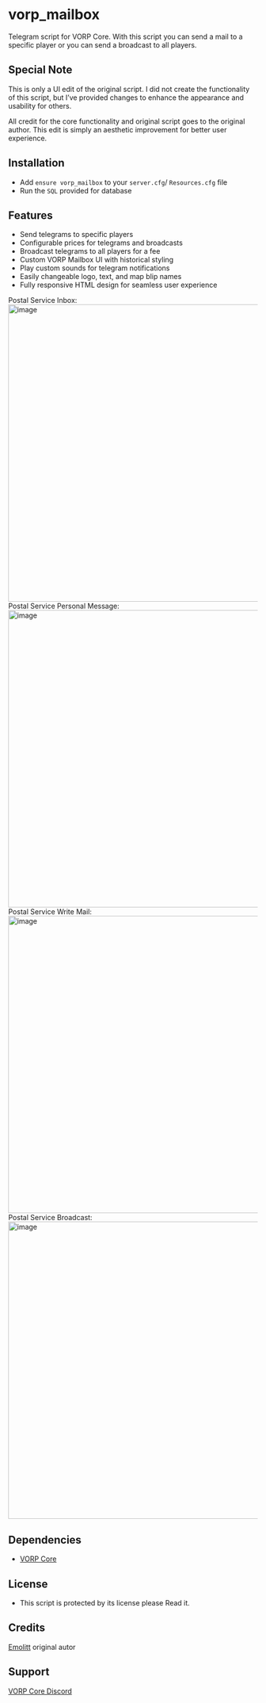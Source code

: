 # **vorp_mailbox**
Telegram script for VORP Core. With this script you can send a mail to a specific player or you can send a broadcast to all players.

## **Special Note**
This is only a UI edit of the original script. I did not create the functionality of this script, but I’ve provided changes to enhance the appearance and usability for others. 

All credit for the core functionality and original script goes to the original author. This edit is simply an aesthetic improvement for better user experience.


## **Installation**
- Add `ensure vorp_mailbox` to your `server.cfg`/ `Resources.cfg` file
- Run the `SQL` provided for database

## **Features**
- Send telegrams to specific players
- Configurable prices for telegrams and broadcasts
- Broadcast telegrams to all players for a fee
- Custom VORP Mailbox UI with historical styling
- Play custom sounds for telegram notifications
- Easily changeable logo, text, and map blip names
- Fully responsive HTML design for seamless user experience


Postal Service Inbox:
<img width="600" alt="image" src="https://files.catbox.moe/qk3nfq.png">
Postal Service Personal Message:
<img width="600" alt="image" src="https://files.catbox.moe/w0xbs1.png">
Postal Service Write Mail:
<img width="600" alt="image" src="https://files.catbox.moe/p0ymva.png">
Postal Service Broadcast:
<img width="600" alt="image" src="https://files.catbox.moe/wqh2r1.png">

## **Dependencies**
- [VORP Core](https://github.com/VORPCORE/vorp_core-lua)

## **License** 
- This script is protected by its license please Read it.

## Credits
[Emolitt](https://github.com/RomainJolidon) original autor

## Support
[VORP Core Discord](https://discord.gg/JjNYMnDKMf)